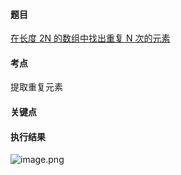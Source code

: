 #### 题目

[在长度 2N 的数组中找出重复 N 次的元素](https://leetcode.cn/problems/n-repeated-element-in-size-2n-array/)

#### 考点

提取重复元素

#### 关键点


#### 执行结果

![image.png](https://pic.leetcode-cn.com/1653148177-IRgJGF-image.png)
